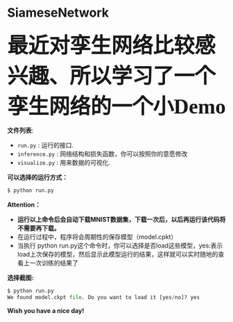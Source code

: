 # SiameseNetwork
<font face="微软雅黑" size=16 >**最近对孪生网络比较感兴趣、所以学习了一个孪生网络的一个小Demo**</font>

**文件列表**:
* `run.py` : 运行的接口.
* `inference.py` :  网络结构和损失函数，你可以按照你的意愿修改
* `visualize.py` : 用来数据的可视化.

**可以选择的运行方式：**

```python
$ python run.py
```
**Attention：**
* **运行以上命令后会自动下载MNIST数据集，下载一次后，以后再运行该代码将不需要再下载。**
* 在运行过程中，程序将会周期性的保存模型（model.cpkt）
* 当执行 python run.py这个命令时，你可以选择是否load这些模型，yes:表示load上次保存的模型，然后显示此模型运行的结果，这样就可以实时随地的查看上一次训练的结果了

**选择截图:**

```python
$ python run.py
We found model.ckpt file. Do you want to load it [yes/no]? yes
```
**Wish you have a nice day!**

